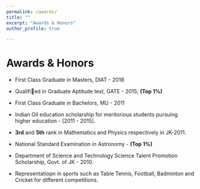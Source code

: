 ```yaml
---
permalink: /awards/
title: ""
excerpt: "Awards & Honors"
author_profile: true

---
```

# <i class="fa fa-fw fa-trophy"></i> Awards & Honors

* First Class Graduate in Masters, DIAT - 2018
* Qualified in Graduate Aptitude test, GATE - 2015; **(Top 1%)**

* First Class Graduate in Bachelors, MU - 2011

* Indian Oil education scholarship for meritorious students pursuing higher education - [2011 - 2015].

* **3rd** and **5th** rank in Mathematics and Physics respectively in JK-2011.

* National Standard Examination in Astronomy - **(Top 1%)**

* Department of Science and Technology Science Talent Promotion Scholarship, Govt. of JK - 2010.

* Representatiopn in sports such as Table Tennis, Football, Badminton and Cricket for different competitions. 
